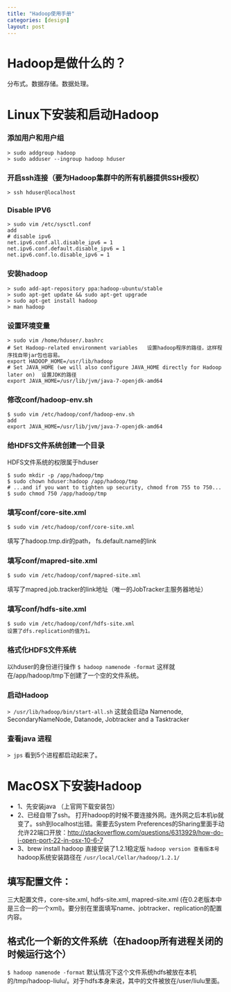 ```yaml
---
title: "Hadoop使用手册"
categories: [design]
layout: post
---
```


# Hadoop是做什么的？ 

分布式。数据存储。数据处理。



# Linux下安装和启动Hadoop

### 添加用户和用户组

```
> sudo addgroup hadoop
> sudo adduser --ingroup hadoop hduser
```

### 开启ssh连接（要为Hadoop集群中的所有机器提供SSH授权）

```
> ssh hduser@localhost
```


### Disable IPV6
```
> sudo vim /etc/sysctl.conf
add 
# disable ipv6
net.ipv6.conf.all.disable_ipv6 = 1
net.ipv6.conf.default.disable_ipv6 = 1
net.ipv6.conf.lo.disable_ipv6 = 1
```

### 安装hadoop

```
> sudo add-apt-repository ppa:hadoop-ubuntu/stable 
> sudo apt-get update && sudo apt-get upgrade  
> sudo apt-get install hadoop
> man hadoop
```

### 设置环境变量

```
> sudo vim /home/hduser/.bashrc
# Set Hadoop-related environment variables   设置hadoop程序的路径，这样程序找自带jar包也容易。
export HADOOP_HOME=/usr/lib/hadoop 
# Set JAVA_HOME (we will also configure JAVA_HOME directly for Hadoop later on)  设置JDK的路径
export JAVA_HOME=/usr/lib/jvm/java-7-openjdk-amd64
```

### 修改conf/hadoop-env.sh

```
$ sudo vim /etc/hadoop/conf/hadoop-env.sh
add 
export JAVA_HOME=/usr/lib/jvm/java-7-openjdk-amd64
```

### 给HDFS文件系统创建一个目录

HDFS文件系统的权限属于hduser
```
$ sudo mkdir -p /app/hadoop/tmp
$ sudo chown hduser:hadoop /app/hadoop/tmp
# ...and if you want to tighten up security, chmod from 755 to 750...
$ sudo chmod 750 /app/hadoop/tmp
```

### 填写conf/core-site.xml

```
$ sudo vim /etc/hadoop/conf/core-site.xml
```
填写了hadoop.tmp.dir的path， fs.default.name的link

### 填写conf/mapred-site.xml

```
$ sudo vim /etc/hadoop/conf/mapred-site.xml
```
填写了mapred.job.tracker的link地址（唯一的JobTracker主服务器地址）

### 填写conf/hdfs-site.xml

```
$ sudo vim /etc/hadoop/conf/hdfs-site.xml
设置了dfs.replication的值为1。
```

### 格式化HDFS文件系统
以hduser的身份进行操作
```$ hadoop namenode -format``` 
这样就在/app/hadoop/tmp下创建了一个空的文件系统。

### 启动Hadoop
```> /usr/lib/hadoop/bin/start-all.sh```
这就会启动a Namenode, SecondaryNameNode, Datanode, Jobtracker and a Tasktracker

### 查看java 进程
```> jps```
看到5个进程都启动起来了。


# MacOSX下安装Hadoop

- 1、先安装java （上官网下载安装包）
- 2、已经自带了ssh。
打开hadoop的时候不要连接外网。连外网之后本机ip就变了。ssh到localhost出错。需要去System Preferences的Sharing里面手动允许22端口开放：http://stackoverflow.com/questions/6313929/how-do-i-open-port-22-in-osx-10-6-7
- 3、brew install hadoop 直接安装了1.2.1稳定版
	```hadoop version 查看版本号```
hadoop系统安装路径在
```/usr/local/Cellar/hadoop/1.2.1/```


## 填写配置文件：
三大配置文件，core-site.xml, hdfs-site.xml, mapred-site.xml (在0.2老版本中是三合一的一个xml)。要分别在里面填写name、jobtracker、replication的配置内容。

## 格式化一个新的文件系统（在hadoop所有进程关闭的时候运行这个）
```$ hadoop namenode -format```
默认情况下这个文件系统hdfs被放在本机的/tmp/hadoop-liulu/。对于hdfs本身来说，其中的文件被放在/user/liulu里面。


